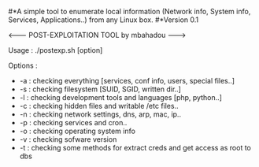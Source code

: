 #*A simple tool to enumerate local information (Network info, System info, Services, Applications..) from any Linux box.
#*Version 0.1

<--- POST-EXPLOITATION TOOL by mbahadou --->

Usage : ./postexp.sh [option]
        
Options :
* -a : checking everything [services, conf info, users, special files..]
* -s : checking filesystem [SUID, SGID, written dir..]
* -l : checking development tools and languages [php, python..]
* -c : checking hidden files and writable /etc files..
* -n : checking network settings, dns, arp, mac, ip..
* -p : checking services and cron..
* -o : checking operating system info
* -v : checking sofware version
* -t : checking some methods for extract creds and get access as root to dbs
